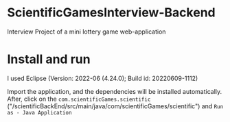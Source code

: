 # ScientificGamesInterview-Backend
Interview Project of a mini lottery game web-application

# Install and run
I used Eclipse (Version: 2022-06 (4.24.0); Build id: 20220609-1112)

Import the application, and the dependencies will be installed automatically. After, click on the `com.scientificGames.scientific` ("/scientificBackEnd/src/main/java/com/scientificGames/scientific") and `Run as - Java Application`

